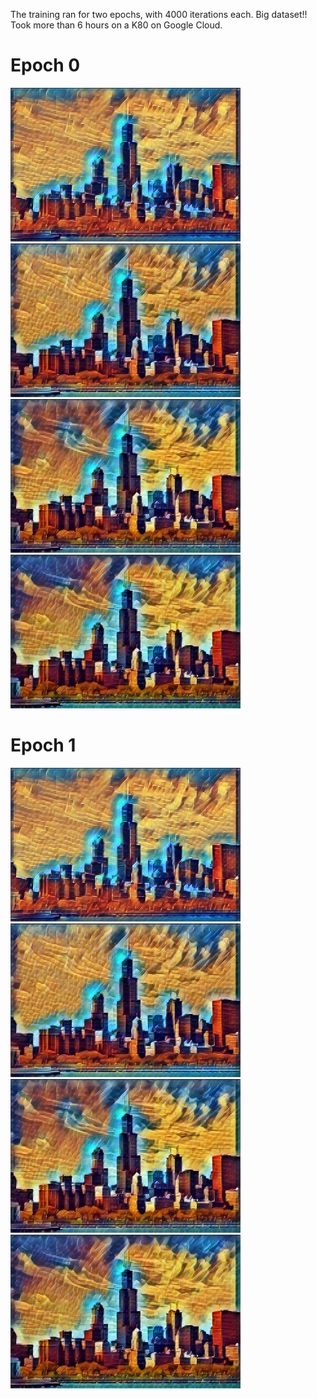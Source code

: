The training ran for two epochs, with 4000 iterations each. Big dataset!! Took more than 6 hours on a K80 on Google Cloud.

# Epoch 0

<div>
  <img src = '0_1000.png' height = '246px'>
  <img src = '0_2000.png' height = '246px'>
</div>

<img src = '0_3000.png' height = '246px'>
<img src = '0_4000.png' height = '246px'>

# Epoch 1

<img src = '0_1000.png' height = '246px'>
<img src = '0_2000.png' height = '246px'>

<img src = '0_3000.png' height = '246px'>
<img src = '0_4000.png' height = '246px'>
